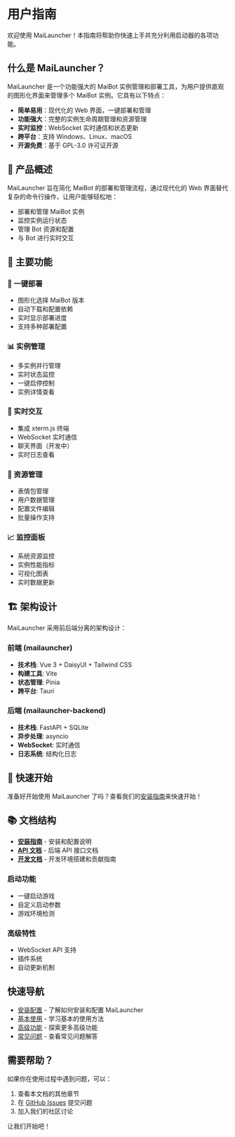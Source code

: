 # 用户指南

欢迎使用 MaiLauncher！本指南将帮助你快速上手并充分利用启动器的各项功能。

## 什么是 MaiLauncher？

MaiLauncher 是一个功能强大的 MaiBot 实例管理和部署工具，为用户提供直观的图形化界面来管理多个 MaiBot 实例。它具有以下特点：

- **简单易用**：现代化的 Web 界面，一键部署和管理
- **功能强大**：完整的实例生命周期管理和资源管理
- **实时监控**：WebSocket 实时通信和状态更新
- **跨平台**：支持 Windows、Linux、macOS
- **开源免费**：基于 GPL-3.0 许可证开源

## 🎯 产品概述

MaiLauncher 旨在简化 MaiBot 的部署和管理流程，通过现代化的 Web 界面替代复杂的命令行操作，让用户能够轻松地：

- 部署和管理 MaiBot 实例
- 监控实例运行状态
- 管理 Bot 资源和配置
- 与 Bot 进行实时交互

## 🌟 主要功能

### 🚀 一键部署
- 图形化选择 MaiBot 版本
- 自动下载和配置依赖
- 实时显示部署进度
- 支持多种部署配置

### 📊 实例管理
- 多实例并行管理
- 实时状态监控
- 一键启停控制
- 实例详情查看

### 💬 实时交互
- 集成 xterm.js 终端
- WebSocket 实时通信
- 聊天界面（开发中）
- 实时日志查看

### 🔧 资源管理
- 表情包管理
- 用户数据管理
- 配置文件编辑
- 批量操作支持

### 📈 监控面板
- 系统资源监控
- 实例性能指标
- 可视化图表
- 实时数据更新

## 🏗️ 架构设计

MaiLauncher 采用前后端分离的架构设计：

### 前端 (mailauncher)
- **技术栈**: Vue 3 + DaisyUI + Tailwind CSS
- **构建工具**: Vite
- **状态管理**: Pinia
- **跨平台**: Tauri

### 后端 (mailauncher-backend)
- **技术栈**: FastAPI + SQLite
- **异步处理**: asyncio
- **WebSocket**: 实时通信
- **日志系统**: 结构化日志

## 🚀 快速开始

准备好开始使用 MaiLauncher 了吗？查看我们的[安装指南](./installation.md)来快速开始！

## 📚 文档结构

- **[安装指南](./installation.md)** - 安装和配置说明
- **[API 文档](../api/)** - 后端 API 接口文档
- **[开发文档](../dev/)** - 开发环境搭建和贡献指南

### 启动功能
- 一键启动游戏
- 自定义启动参数
- 游戏环境检测

### 高级特性
- WebSocket API 支持
- 插件系统
- 自动更新机制

## 快速导航

- [安装配置](./installation.md) - 了解如何安装和配置 MaiLauncher
- [基本使用](./basic-usage.md) - 学习基本的使用方法
- [高级功能](./advanced.md) - 探索更多高级功能
- [常见问题](./faq.md) - 查看常见问题解答

## 需要帮助？

如果你在使用过程中遇到问题，可以：

1. 查看本文档的其他章节
2. 在 [GitHub Issues](https://github.com/MaiM-with-u/Mailauncher-docs/issues) 提交问题
3. 加入我们的社区讨论

让我们开始吧！
